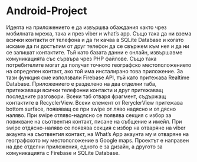 # Android-Project
Идеята на приложението е да извършва обаждания както чрез мобилната мрежа, така и през viber и what’s app. Също така да ни взема всички контакти от телефона и да ги качва в SQLite Database и когато искаме да ги достъпим от друг телефон да се свържeм към нея и да ни се запишат контактите. Тъй като базата данни е онлайн, извършавме комуникацията със сървъра чрез PHP файлове. Също така потребителите могат да получат точното географско местоположението на определен контакт, ако той има инсталирано това приложение. За тази функция сме използвали Firebase API, тъй като притежава Realtime Database.
Приложениего е разделено на два отделни таба, притежаващи всички телефонни контакти и друг притежаващ последните разговори. Всеки таб отваря фрагмент, съдържащ контактите в RecyclerView. Всеки елемент от ReryclerView притежава bottom surface, появяващ се при swipe от ляво надясно и от дясно наляво. При swipe отляво-надясно се появява секция с избор за повикване на съотвентия контакт, писане на събщение и имейл. При swipe отдясно-наляво се появява секция с избор на отваряне на viber акаунта на съотвентия контакт, на What’s App акаунта му и отваряне на географското му местоположение в Google maps.
Проектът е направен на две отделни приложения, едното е за дизайн, а другото за комуникацията с Firebase и SQLite Database. 

